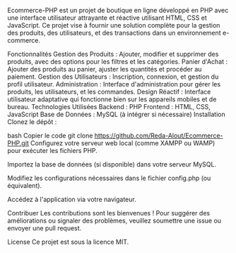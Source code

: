 Ecommerce-PHP est un projet de boutique en ligne développé en PHP avec une interface utilisateur attrayante et réactive utilisant HTML, CSS et JavaScript. Ce projet vise à fournir une solution complète pour la gestion des produits, des utilisateurs, et des transactions dans un environnement e-commerce.

Fonctionnalités
Gestion des Produits : Ajouter, modifier et supprimer des produits, avec des options pour les filtres et les catégories.
Panier d'Achat : Ajouter des produits au panier, ajuster les quantités et procéder au paiement.
Gestion des Utilisateurs : Inscription, connexion, et gestion du profil utilisateur.
Administration : Interface d'administration pour gérer les produits, les utilisateurs, et les commandes.
Design Réactif : Interface utilisateur adaptative qui fonctionne bien sur les appareils mobiles et de bureau.
Technologies Utilisées
Backend : PHP
Frontend : HTML, CSS, JavaScript
Base de Données : MySQL (à intégrer si nécessaire)
Installation
Clonez le dépôt :

bash
Copier le code
git clone https://github.com/Reda-Alout/Ecommerce-PHP.git
Configurez votre serveur web local (comme XAMPP ou WAMP) pour exécuter les fichiers PHP.

Importez la base de données (si disponible) dans votre serveur MySQL.

Modifiez les configurations nécessaires dans le fichier config.php (ou équivalent).

Accédez à l'application via votre navigateur.

Contribuer
Les contributions sont les bienvenues ! Pour suggérer des améliorations ou signaler des problèmes, veuillez soumettre une issue ou envoyer une pull request.

License
Ce projet est sous la licence MIT.
